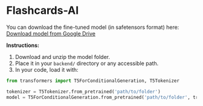 # Flashcards-AI
You can download the fine-tuned model (in safetensors format) here:  
[Download model from Google Drive](https://drive.google.com/drive/folders/1VpiVCcRd_sdNASXAAhqoZvGWDLWb07jF?usp=drive_link)

**Instructions:**
1. Download and unzip the model folder.
2. Place it in your `backend/` directory or any accessible path.
3. In your code, load it with:

```python
from transformers import T5ForConditionalGeneration, T5Tokenizer

tokenizer = T5Tokenizer.from_pretrained('path/to/folder')
model = T5ForConditionalGeneration.from_pretrained('path/to/folder', trust_remote_code=True)